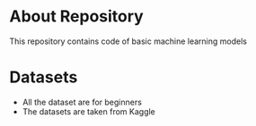 # About Repository 
This repository contains code of basic machine learning models

# Datasets
* All the dataset are for beginners 
* The datasets are taken from Kaggle
